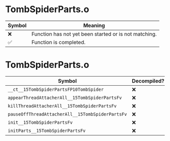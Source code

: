 # TombSpiderParts.o
| Symbol | Meaning 
| ------------- | ------------- 
| :x: | Function has not yet been started or is not matching. 
| :white_check_mark: | Function is completed. 


# TombSpiderParts.o
| Symbol | Decompiled? |
| ------------- | ------------- |
| `__ct__15TombSpiderPartsFP10TombSpider` | :x: |
| `appearThreadAttacherAll__15TombSpiderPartsFv` | :x: |
| `killThreadAttacherAll__15TombSpiderPartsFv` | :x: |
| `pauseOffThreadAttacherAll__15TombSpiderPartsFv` | :x: |
| `init__15TombSpiderPartsFv` | :x: |
| `initParts__15TombSpiderPartsFv` | :x: |
